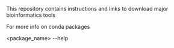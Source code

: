 This repository contains instructions and links to download major bioinformatics tools 

For more info on conda packages

<package_name> --help

